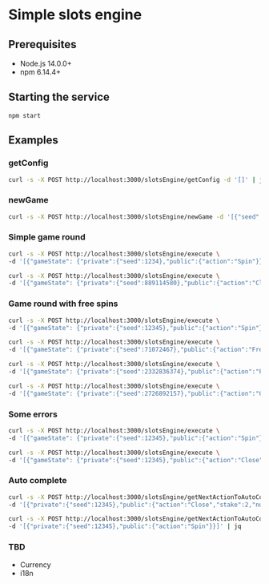 # Simple slots engine

## Prerequisites

- Node.js 14.0.0+
- npm 6.14.4+

## Starting the service

`npm start`

## Examples

### getConfig

```bash
curl -s -X POST http://localhost:3000/slotsEngine/getConfig -d '[]' | jq
```

### newGame

```bash
curl -s -X POST http://localhost:3000/slotsEngine/newGame -d '[{"seed":1234}]' | jq
```

### Simple game round

```bash
curl -s -X POST http://localhost:3000/slotsEngine/execute \
-d '[{"gameState": {"private":{"seed":1234},"public":{"action":"Spin"}}, "command": ["Spin", 2, 25]}]' | jq
```

```bash
curl -s -X POST http://localhost:3000/slotsEngine/execute \
-d '[{"gameState": {"private":{"seed":889114580},"public":{"action":"Close","stake":2,"numberOfLines":25,"totalReturn":50,"spinResult": {"reelPositions": [1,2,3,4,5],"winAmount": 100}}}, "command": ["Close"]}]' | jq
```

### Game round with free spins

```bash
curl -s -X POST http://localhost:3000/slotsEngine/execute \
-d '[{"gameState": {"private":{"seed":12345},"public":{"action":"Spin"}}, "command": ["Spin", 2, 25]}]' | jq
```

```bash
curl -s -X POST http://localhost:3000/slotsEngine/execute \
-d '[{"gameState": {"private":{"seed":71072467},"public":{"action":"FreeSpin","stake":2,"numberOfLines":25,"totalReturn":0,"spinResult": {"reelPositions": [1,2,3,4,5],"winAmount": 0},"freeSpinsRemaining":2}}, "command": ["FreeSpin"]}]' | jq
```

```bash
curl -s -X POST http://localhost:3000/slotsEngine/execute \
-d '[{"gameState": {"private":{"seed":2332836374},"public":{"action":"FreeSpin","stake":2,"numberOfLines":25,"totalReturn":50,"freeSpinsRemaining":1}}, "command": ["FreeSpin"]}]' | jq
```

```bash
curl -s -X POST http://localhost:3000/slotsEngine/execute \
-d '[{"gameState": {"private":{"seed":2726892157},"public":{"action":"Close","stake":2,"numberOfLines":25,"totalReturn":50}}, "command": ["Close"]}]' | jq
```

### Some errors

```bash
curl -s -X POST http://localhost:3000/slotsEngine/execute \
-d '[{"gameState": {"private":{"seed":12345},"public":{"action":"Spin"}}, "command": ["Spin", 20, 25]}]' | jq
```

```bash
curl -s -X POST http://localhost:3000/slotsEngine/execute \
-d '[{"gameState": {"private":{"seed":12345},"public":{"action":"Close","stake":2,"numberOfLines":25,"totalReturn":50}}, "command": ["FreeSpin"]}]' | jq
```

### Auto complete

```bash
curl -s -X POST http://localhost:3000/slotsEngine/getNextActionToAutoComplete \
-d '[{"private":{"seed":12345},"public":{"action":"Close","stake":2,"numberOfLines":25,"totalReturn":50}}]' | jq
```

```bash
curl -s -X POST http://localhost:3000/slotsEngine/getNextActionToAutoComplete \
-d '[{"private":{"seed":12345},"public":{"action":"Spin"}}]' | jq
```

### TBD

- Currency
- i18n
